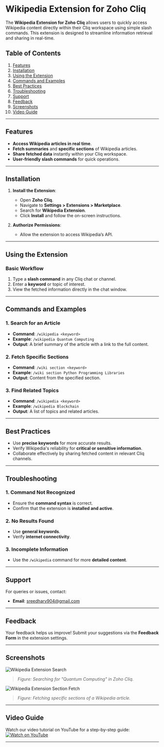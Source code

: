 # Wikipedia Extension for Zoho Cliq

The **Wikipedia Extension for Zoho Cliq** allows users to quickly access Wikipedia content directly within their Cliq workspace using simple slash commands. This extension is designed to streamline information retrieval and sharing in real-time.

## Table of Contents
1. [Features](#features)
2. [Installation](#installation)
3. [Using the Extension](#using-the-extension)
4. [Commands and Examples](#commands-and-examples)
5. [Best Practices](#best-practices)
6. [Troubleshooting](#troubleshooting)
7. [Support](#support)
8. [Feedback](#feedback)
9. [Screenshots](#screenshots)
10. [Video Guide](#video-guide)

---

## Features
- **Access Wikipedia articles in real time**.
- **Fetch summaries** and **specific sections** of Wikipedia articles.
- **Share fetched data** instantly within your Cliq workspace.
- **User-friendly slash commands** for quick operations.

---

## Installation
1. **Install the Extension**:
   - Open **Zoho Cliq**.
   - Navigate to **Settings > Extensions > Marketplace**.
   - Search for **Wikipedia Extension**.
   - Click **Install** and follow the on-screen instructions.

2. **Authorize Permissions**:
   - Allow the extension to access Wikipedia’s API.

---

## Using the Extension

### Basic Workflow
1. Type a **slash command** in any Cliq chat or channel.
2. Enter a **keyword** or topic of interest.
3. View the fetched information directly in the chat window.

---

## Commands and Examples

### 1. Search for an Article
- **Command**: `/wikipedia <keyword>`
- **Example**: `/wikipedia Quantum Computing`
- **Output**: A brief summary of the article with a link to the full content.

### 2. Fetch Specific Sections
- **Command**: `/wiki section <keyword>`
- **Example**: `/wiki section Python Programming Libraries`
- **Output**: Content from the specified section.

### 3. Find Related Topics
- **Command**: `/wikipedia <keyword>`
- **Example**: `/wikipedia Blockchain`
- **Output**: A list of topics and related articles.

---

## Best Practices
- Use **precise keywords** for more accurate results.
- Verify Wikipedia's reliability for **critical or sensitive information**.
- Collaborate effectively by sharing fetched content in relevant Cliq channels.

---

## Troubleshooting

### 1. Command Not Recognized
- Ensure the **command syntax** is correct.
- Confirm that the extension is **installed and active**.

### 2. No Results Found
- Use **general keywords**.
- Verify **internet connectivity**.

### 3. Incomplete Information
- Use the `/wikipedia` command for more **detailed content**.

---

## Support
For queries or issues, contact:
- **Email**: [sreedharv904@gmail.com](mailto:sreedharv904@gmail.com)

---

## Feedback
Your feedback helps us improve! Submit your suggestions via the **Feedback Form** in the extension settings.

---

## Screenshots
![Wikipedia Extension Search](screenshots/search_example.png)
> *Figure: Searching for "Quantum Computing" in Zoho Cliq.*

![Wikipedia Extension Section Fetch](screenshots/section_example.png)
> *Figure: Fetching specific sections of a Wikipedia article.*

---

## Video Guide
Watch our video tutorial on YouTube for a step-by-step guide:  
[![Watch on YouTube](https://img.youtube.com/vi/YOUR_VIDEO_ID/maxresdefault.jpg)](https://www.youtube.com/watch?v=YOUR_VIDEO_ID)

---

